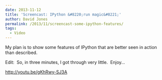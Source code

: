 ```yaml
---
date: 2013-11-12
title: 'Screencast: IPython &#8220;run magic&#8221;'
author: David Jones
permalink: /2013/11/screencast-some-ipython-features/
tags:
  - Video
---
```

My plan is to show some features of IPython that are better seen in action than described.

Edit:  So, in three minutes, I got through very little.  Enjoy&#8230;

<http://youtu.be/gKhRwy-SJ3A>

&nbsp;

&nbsp;

&nbsp;
